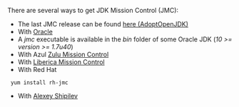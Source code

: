 There are several ways to get JDK Mission Control (JMC):
* The last JMC release can be found [here (AdoptOpenJDK)](https://adoptopenjdk.net/jmc.html) 
* With [Oracle](https://jdk.java.net/jmc/)
* A _jmc_ executable is available in the _bin_ folder of some Oracle JDK (*10   >= version >= 1.7u40*)
* With Azul [Zulu Mission Control](https://www.azul.com/products/zulu-mission-control/)
* With [Liberica Mission Control](http://www.google.com/search?q=Download+Liberica+Mission+Control)
* With Red Hat
```
 yum install rh-jmc
```
* With [Alexey Shipilev](https://builds.shipilev.net/jmc/)
